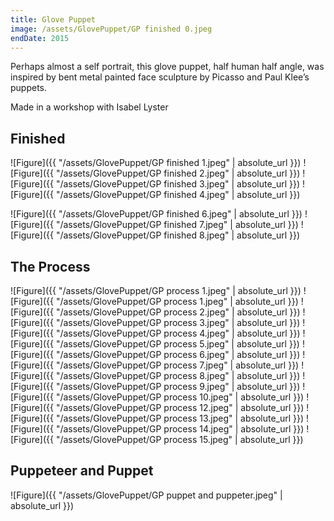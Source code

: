 ```yaml
---
title: Glove Puppet
image: /assets/GlovePuppet/GP finished 0.jpeg
endDate: 2015
---
```


Perhaps almost a self portrait, this glove puppet, half human half angle, was inspired by bent metal painted face sculpture by Picasso and Paul Klee’s puppets.

Made in a workshop with Isabel Lyster

## Finished

![Figure]({{ "/assets/GlovePuppet/GP finished 1.jpeg" | absolute_url }})
![Figure]({{ "/assets/GlovePuppet/GP finished 2.jpeg" | absolute_url }})
![Figure]({{ "/assets/GlovePuppet/GP finished 3.jpeg" | absolute_url }})
![Figure]({{ "/assets/GlovePuppet/GP finished 4.jpeg" | absolute_url }})

<!-- ![Figure]({{ "/assets/GlovePuppet/GP finished 5.jpeg" | absolute_url }}) -->

![Figure]({{ "/assets/GlovePuppet/GP finished 6.jpeg" | absolute_url }})
![Figure]({{ "/assets/GlovePuppet/GP finished 7.jpeg" | absolute_url }})
![Figure]({{ "/assets/GlovePuppet/GP finished 8.jpeg" | absolute_url }})

## The Process

![Figure]({{ "/assets/GlovePuppet/GP process 1.jpeg" | absolute_url }})
![Figure]({{ "/assets/GlovePuppet/GP process 1.jpeg" | absolute_url }})
![Figure]({{ "/assets/GlovePuppet/GP process 2.jpeg" | absolute_url }})
![Figure]({{ "/assets/GlovePuppet/GP process 3.jpeg" | absolute_url }})
![Figure]({{ "/assets/GlovePuppet/GP process 4.jpeg" | absolute_url }})
![Figure]({{ "/assets/GlovePuppet/GP process 5.jpeg" | absolute_url }})
![Figure]({{ "/assets/GlovePuppet/GP process 6.jpeg" | absolute_url }})
![Figure]({{ "/assets/GlovePuppet/GP process 7.jpeg" | absolute_url }})
![Figure]({{ "/assets/GlovePuppet/GP process 8.jpeg" | absolute_url }})
![Figure]({{ "/assets/GlovePuppet/GP process 9.jpeg" | absolute_url }})
![Figure]({{ "/assets/GlovePuppet/GP process 10.jpeg" | absolute_url }})
![Figure]({{ "/assets/GlovePuppet/GP process 12.jpeg" | absolute_url }})
![Figure]({{ "/assets/GlovePuppet/GP process 13.jpeg" | absolute_url }})
![Figure]({{ "/assets/GlovePuppet/GP process 14.jpeg" | absolute_url }})
![Figure]({{ "/assets/GlovePuppet/GP process 15.jpeg" | absolute_url }})

## Puppeteer and Puppet

![Figure]({{ "/assets/GlovePuppet/GP puppet and puppeter.jpeg" | absolute_url }})
